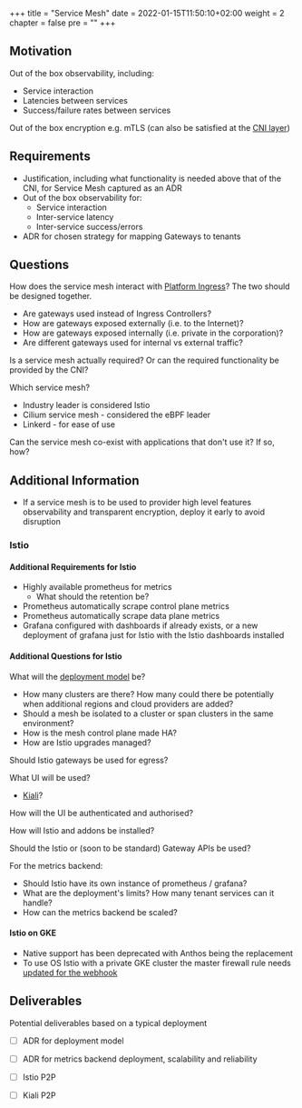 +++
title = "Service Mesh"
date = 2022-01-15T11:50:10+02:00
weight = 2
chapter = false
pre = "<b></b>"
+++

## Motivation

Out of the box observability, including:

* Service interaction 
* Latencies between services
* Success/failure rates between services

Out of the box encryption e.g. mTLS (can also be satisfied at the [CNI layer](../kubernetes-network/feature-cni))

## Requirements

* Justification, including what functionality is needed above that of the CNI, for Service Mesh captured as an ADR
* Out of the box observability for:
  * Service interaction
  * Inter-service latency
  * Inter-service success/errors
* ADR for chosen strategy for mapping Gateways to tenants

## Questions 

How does the service mesh interact with [Platform Ingress](../ingress/feature-platform-ingress)?
The two should be designed together.

* Are gateways used instead of Ingress Controllers?
* How are gateways exposed externally (i.e. to the Internet)?
* How are gateways exposed internally (i.e. private in the corporation)?
* Are different gateways used for internal vs external traffic?

Is a service mesh actually required? Or can the required functionality be provided by the CNI?

Which service mesh?

* Industry leader is considered Istio
* Cilium service mesh - considered the eBPF leader
* Linkerd - for ease of use

Can the service mesh co-exist with applications that don't use it? If so, how?

## Additional Information

* If a service mesh is to be used to provider high level features observability and transparent encryption, deploy it early to avoid disruption

### Istio

#### Additional Requirements for Istio

* Highly available prometheus for metrics
  * What should the retention be?
* Prometheus automatically scrape control plane metrics
* Prometheus automatically scrape data plane metrics
* Grafana configured with dashboards if already exists, or a new deployment of grafana just for Istio with the Istio dashboards installed

#### Additional Questions for Istio

What will the [deployment model](https://istio.io/latest/docs/ops/deployment/deployment-models/) be?

* How many clusters are there? How many could there be potentially when additional regions and cloud providers are added?
* Should a mesh be isolated to a cluster or span clusters in the same environment?
* How is the mesh control plane made HA?
* How are Istio upgrades managed?

Should Istio gateways be used for egress?

What UI will be used?

* [Kiali](https://istio.io/latest/docs/ops/integrations/kiali/)?

How will the UI be authenticated and authorised?

How will Istio and addons be installed?

Should the Istio or (soon to be standard) Gateway APIs be used?

For the metrics backend:

* Should Istio have its own instance of prometheus / grafana?
* What are the deployment's limits? How many tenant services can it handle?
* How can the metrics backend be scaled?

#### Istio on GKE

* Native support has been deprecated with Anthos being the replacement
* To use OS Istio with a private GKE cluster the master firewall rule needs [updated for the webhook](https://istio.io/latest/docs/setup/platform-setup/gke/)

## Deliverables

Potential deliverables based on a typical deployment

* [ ] ADR for deployment model
* [ ] ADR for metrics backend deployment, scalability and reliability 
* [ ] Istio P2P 
* [ ] Kiali P2P



